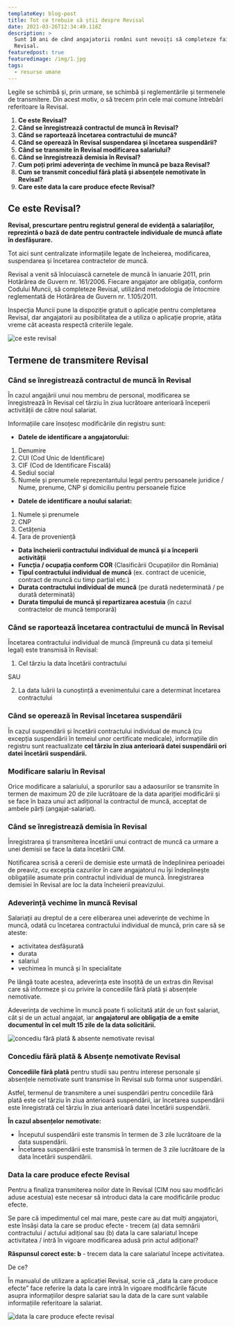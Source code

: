 ```yaml
---
templateKey: blog-post
title: Tot ce trebuie să știi despre Revisal
date: 2021-03-26T12:34:49.118Z
description: >
  Sunt 10 ani de când angajatorii români sunt nevoiți să completeze faimosul
  Revisal.
featuredpost: true
featuredimage: /img/1.jpg
tags:
  - resurse umane
---
```

Legile se schimbă și, prin urmare, se schimbă și reglementările și termenele de transmitere. Din acest motiv, o să trecem prin cele mai comune întrebări referitoare la Revisal. 

1. **Ce este Revisal?**
2. **Când se înregistrează contractul de muncă în Revisal?**
3. **Când se raportează încetarea contractului de muncă?** 
4. **Când se operează în Revisal suspendarea și încetarea suspendării?**
5. **Când se transmite în Revisal modificarea salariului?**
6. **Când se înregistrează demisia în Revisal?** 
7. **Cum poți primi adeverința de vechime în muncă pe baza Revisal?**
8. **Cum se transmit concediul fără plată și absențele nemotivate în Revisal?**
9. **Care este data la care produce efecte Revisal?**

## Ce este Revisal?

**Revisal, prescurtare pentru registrul general de evidență a salariaților, reprezintă o bază de date pentru contractele individuale de muncă aflate în desfășurare.** 

Tot aici sunt centralizate informațiile legate de încheierea, modificarea, suspendarea și încetarea contractelor de muncă. 

Revisal a venit să înlocuiască carnetele de muncă în ianuarie 2011, prin Hotărârea de Guvern nr. 161/2006. Fiecare angajator are obligația, conform Codului Muncii, să completeze Revisal, utilizând metodologia de întocmire reglementată de Hotărârea de Guvern nr. 1.105/2011.

Inspecția Muncii pune la dispoziție gratuit o aplicație pentru completarea Revisal, dar angajatorii au posibilitatea de a utiliza o aplicație proprie, atâta vreme cât aceasta respectă criteriile legale. 

![ce este revisal](/img/1.jpg "ce este revisal")

## Termene de transmitere Revisal

### Când se înregistrează contractul de muncă în Revisal

În cazul angajării unui nou membru de personal, modificarea se înregistrează în Revisal cel târziu în ziua lucrătoare anterioară începerii activității de către noul salariat.

Informațiile care însoțesc modificările din registru sunt:

* **Datele de identificare a angajatorului:**

1. Denumire
2. CUI (Cod Unic de Identificare)
3. CIF (Cod de Identificare Fiscală)
4. Sediul social
5. Numele și prenumele reprezentantului legal pentru persoanele juridice / Nume, prenume, CNP și domiciliu pentru persoanele fizice

* **Datele de identificare a noului salariat:**

1. Numele și prenumele
2. CNP
3. Cetățenia
4. Țara de proveniență

* **Data încheierii contractului individual de muncă și a începerii activității** 
* **Funcția / ocupația conform COR** (Clasificării Ocupațiilor din România)
* **Tipul contractului individual de muncă** (ex. contract de ucenicie, contract de muncă cu timp parțial etc.)
* **Durata contractului individual de muncă** (pe durată nedeterminată / pe durată determinată)
* **Durata timpului de muncă și repartizarea acestuia** (în cazul contractelor de muncă temporară)

### Când se raportează încetarea contractului de muncă în Revisal

Încetarea contractului individual de muncă (împreună cu data și temeiul legal) este transmisă în Revisal:

1. Cel târziu la data încetării contractului 

SAU

2. La data luării la cunoștință a evenimentului care a determinat încetarea contractului

### Când se operează în Revisal încetarea suspendării

În cazul suspendării și încetării contractului individual de muncă (cu excepția suspendării în temeiul unor certificate medicale), informațiile din registru sunt reactualizate **cel târziu în ziua anterioară datei suspendării ori datei încetării suspendării.** 

### Modificare salariu în Revisal 

Orice modificare a salariului, a sporurilor sau a adaosurilor se transmite în termen de maximum 20 de zile lucrătoare de la data apariției modificării și se face în baza unui act adițional la contractul de muncă, acceptat de ambele părți (angajat-salariat).

### Când se înregistrează demisia în Revisal

Înregistrarea și transmiterea încetării unui contract de muncă ca urmare a unei demisii se face la data încetării CIM.

Notificarea scrisă a cererii de demisie este urmată de îndeplinirea perioadei de preaviz, cu excepția cazurilor în care angajatorul nu își îndeplinește obligațiile asumate prin contractul individual de muncă. Înregistrarea demisiei în Revisal are loc la data încheierii preavizului. 

### Adeverință vechime în muncă Revisal

Salariații au dreptul de a cere eliberarea unei adeverințe de vechime în muncă, odată cu încetarea contractului individual de muncă, prin care să se ateste:

* activitatea desfășurată
* durata
* salariul
* vechimea în muncă și în specialitate

Pe lângă toate acestea, adeverința este însoțită de un extras din Revisal care să informeze și cu privire la concediile fără plată și absențele nemotivate. 

Adeverința de vechime în muncă poate fi solicitată atât de un fost salariat, cât și de un actual angajat, iar **angajatorul are obligația de a emite documentul în cel mult 15 zile de la data solicitării.**

![concediu fără plată & absente nemotivate revisal](/img/2.jpg "concediu fără plată & absente nemotivate revisal")

### Concediu fără plată & Absențe nemotivate Revisal

**Concediile fără plată** pentru studii sau pentru interese personale și absențele nemotivate sunt transmise în Revisal sub forma unor suspendări.

Astfel, termenul de transmitere a unei suspendări pentru concediile fără plată este cel târziu în ziua anterioară suspendării, iar încetarea suspendării este înregistrată cel târziu în ziua anterioară datei încetării suspendării. 

**În cazul absențelor nemotivate:**

* Începutul suspendării este transmis în termen de 3 zile lucrătoare de la data suspendării.
* Încetarea suspendării este transmisă în termen de 3 zile lucrătoare de la data încetării suspendării. 

### Data la care produce efecte Revisal

Pentru a finaliza transmiterea noilor date în Revisal (CIM nou sau modificări aduse acestuia) este necesar să introduci data la care modificările produc efecte.

Se pare că impedimentul cel mai mare, peste care au dat mulți angajatori, este însăși data la care se produc efecte - trecem (a) data semnării contractului / actului adițional sau (b) data la care salariatul începe activitatea / intră în vigoare modificarea adusă prin actul adițional?

**Răspunsul corect este: b** - trecem data la care salariatul începe activitatea.

De ce?

În manualul de utilizare a aplicației Revisal, scrie că „data la care produce efecte” face referire la data la care intră în vigoare modificările făcute asupra informațiilor despre salariat sau la data de la care sunt valabile informațiile referitoare la salariat.

![data la care produce efecte revisal ](/img/3.jpg "data la care produce efecte revisal ")